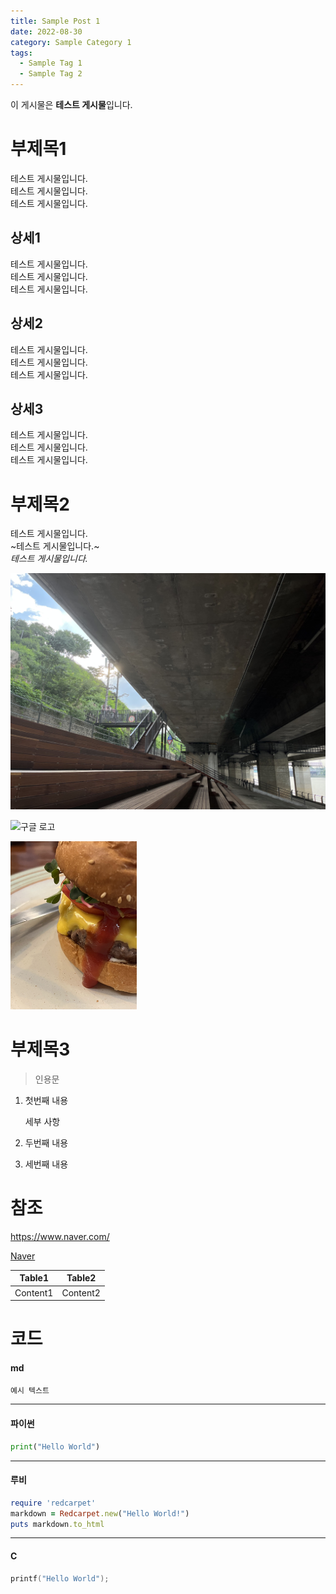 ```yaml
---
title: Sample Post 1
date: 2022-08-30
category: Sample Category 1
tags:
  - Sample Tag 1
  - Sample Tag 2
---
```


이 게시물은 **테스트 게시물**입니다.

# 부제목1

테스트 게시물입니다.  
테스트 게시물입니다.  
테스트 게시물입니다.

## 상세1

테스트 게시물입니다.  
테스트 게시물입니다.  
테스트 게시물입니다.

## 상세2

테스트 게시물입니다.  
테스트 게시물입니다.  
테스트 게시물입니다.

## 상세3

테스트 게시물입니다.  
테스트 게시물입니다.  
테스트 게시물입니다.

# 부제목2

테스트 게시물입니다.  
~테스트 게시물입니다.~  
_테스트 게시물입니다._

![한강](road.jpg)

![구글 로고](https://www.google.com/images/branding/googlelogo/2x/googlelogo_color_272x92dp.png)

<img src="hamburger.jpg" alt="햄버거" width="40%"/>

# 부제목3

> 인용문

1. 첫번째 내용

   세부 사항

2. 두번째 내용
3. 세번째 내용

# 참조

https://www.naver.com/

[Naver](https://www.naver.com/)

|  Table1  |  Table2  |
| :------: | :------: |
| Content1 | Content2 |

# 코드

#### md

```md
예시 텍스트
```

---

#### 파이썬

```python
print("Hello World")
```

---

#### 루비

```ruby
require 'redcarpet'
markdown = Redcarpet.new("Hello World!")
puts markdown.to_html
```

---

#### C

```c
printf("Hello World");
```
